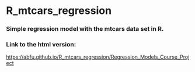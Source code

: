 # R_mtcars_regression

### Simple regression model with the mtcars data set in R.
### Link to the html version:
https://abfu.github.io/R_mtcars_regression/Regression_Models_Course_Project
